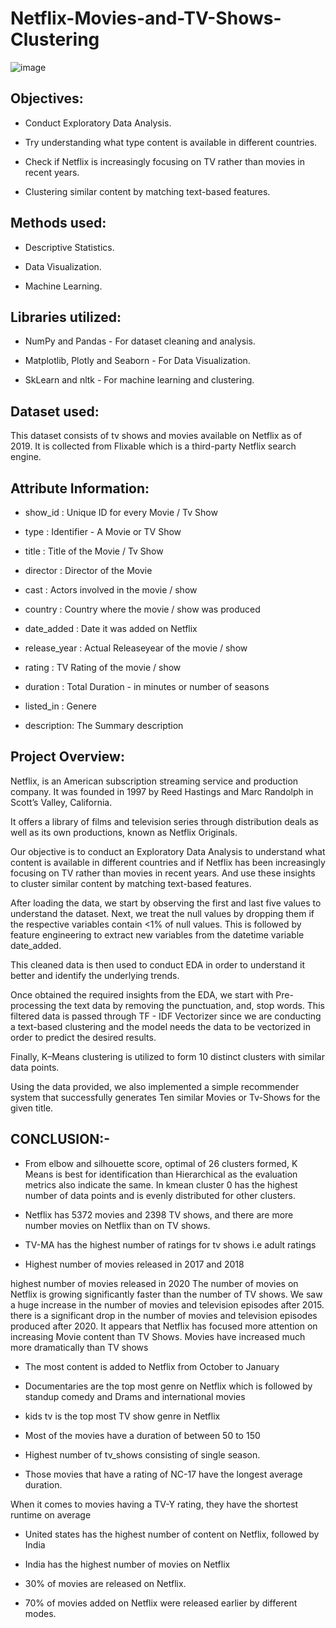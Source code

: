 # Netflix-Movies-and-TV-Shows-Clustering
![image](https://user-images.githubusercontent.com/93392791/203210627-9cd27e2b-20ab-46a0-b507-a70bfc3db984.png)

## Objectives:

* Conduct Exploratory Data Analysis.

* Try understanding what type content is available in different countries.

* Check if Netflix is increasingly focusing on TV rather than movies in recent years.

* Clustering similar content by matching text-based features.

## Methods used:

* Descriptive Statistics.

* Data Visualization.

* Machine Learning.

## Libraries utilized:

* NumPy and Pandas - For dataset cleaning and analysis.

* Matplotlib, Plotly and Seaborn - For Data Visualization.

* SkLearn and nltk - For machine learning and clustering.

## Dataset used:

This dataset consists of tv shows and movies available on Netflix as of 2019.
It is collected from Flixable which is a third-party Netflix search engine.

## Attribute Information:

* show_id : Unique ID for every Movie / Tv Show

* type : Identifier - A Movie or TV Show

* title : Title of the Movie / Tv Show

* director : Director of the Movie

* cast : Actors involved in the movie / show

* country : Country where the movie / show was produced

* date_added : Date it was added on Netflix

* release_year : Actual Releaseyear of the movie / show

* rating : TV Rating of the movie / show

* duration : Total Duration - in minutes or number of seasons

* listed_in : Genere

* description: The Summary description

## Project Overview:

Netflix, is an American subscription streaming service and production company. It was founded in 1997 by Reed Hastings and Marc Randolph in Scott’s Valley, California.

It offers a library of films and television series through distribution deals as well as its own productions, known as Netflix Originals.

Our objective is to conduct an Exploratory Data Analysis to understand what content is available in different countries and if Netflix has been increasingly focusing on TV rather than movies in recent years. And use these insights to cluster similar content by matching text-based features.

After loading the data, we start by observing the first and last five values to understand the dataset. Next, we treat the null values by dropping them if the respective variables contain <1% of null values. This is followed by feature engineering to extract new variables from the datetime variable date_added.

This cleaned data is then used to conduct EDA in order to understand it better and identify the underlying trends.

Once obtained the required insights from the EDA, we start with Pre-processing the text data by removing the punctuation, and, stop words. This filtered data is passed through TF - IDF Vectorizer since we are conducting a text-based clustering and the model needs the data to be vectorized in order to predict the desired results.

Finally, K–Means clustering is utilized to form 10 distinct clusters with similar data points.

Using the data provided, we also implemented a simple recommender system that successfully generates Ten similar Movies or Tv-Shows for the given title.

## CONCLUSION:-

* From elbow and silhouette score, optimal of 26 clusters formed, K Means is best for identification than Hierarchical as the evaluation metrics also indicate the same. In kmean cluster 0 has the highest number of data points and is evenly distributed for other clusters.

* Netflix has 5372 movies and 2398 TV shows, and there are more number movies on Netflix than on TV shows.

* TV-MA has the highest number of ratings for tv shows i.e adult ratings

* Highest number of movies released in 2017 and 2018

highest number of movies released in 2020 The number of movies on Netflix is growing significantly faster than the number of TV shows. We saw a huge increase in the number of movies and television episodes after 2015. there is a significant drop in the number of movies and television episodes produced after 2020. It appears that Netflix has focused more attention on increasing Movie content than TV Shows. Movies have increased much more dramatically than TV shows

* The most content is added to Netflix from October to January

* Documentaries are the top most genre on Netflix which is followed by standup comedy and Drams and international movies

* kids tv is the top most TV show genre in Netflix

* Most of the movies have a duration of between 50 to 150

* Highest number of tv_shows consisting of single season.

* Those movies that have a rating of NC-17 have the longest average duration.

When it comes to movies having a TV-Y rating, they have the shortest runtime on average

* United states has the highest number of content on Netflix, followed by India

* India has the highest number of movies on Netflix

* 30% of movies are released on Netflix.

* 70% of movies added on Netflix were released earlier by different modes.

